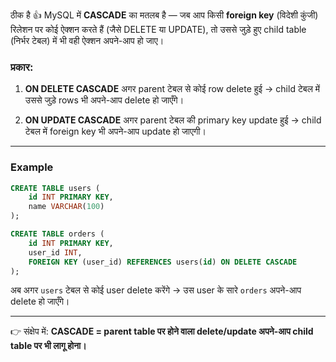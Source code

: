 ठीक है 👍
MySQL में **CASCADE** का मतलब है — जब आप किसी **foreign key** (विदेशी कुंजी) रिलेशन पर कोई ऐक्शन करते हैं (जैसे DELETE या UPDATE), तो उससे जुड़े हुए child table (निर्भर टेबल) में भी वही ऐक्शन अपने-आप हो जाए।

### प्रकार:

1. **ON DELETE CASCADE**
   अगर parent टेबल से कोई row delete हुई → child टेबल में उससे जुड़े rows भी अपने-आप delete हो जाएँगे।

2. **ON UPDATE CASCADE**
   अगर parent टेबल की primary key update हुई → child टेबल में foreign key भी अपने-आप update हो जाएगी।

---

### Example

```sql
CREATE TABLE users (
    id INT PRIMARY KEY,
    name VARCHAR(100)
);

CREATE TABLE orders (
    id INT PRIMARY KEY,
    user_id INT,
    FOREIGN KEY (user_id) REFERENCES users(id) ON DELETE CASCADE
);
```

अब अगर `users` टेबल से कोई user delete करेंगे → उस user के सारे `orders` अपने-आप delete हो जाएँगे।

---

👉 संक्षेप में:
**CASCADE = parent table पर होने वाला delete/update अपने-आप child table पर भी लागू होना।**